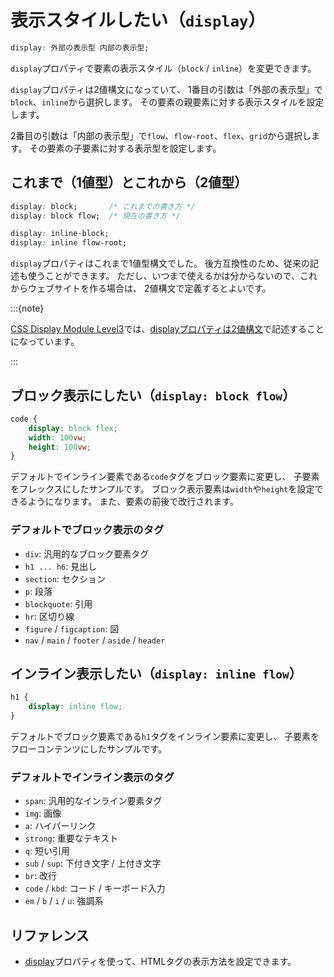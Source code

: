 # 表示スタイルしたい（`display`）

```css
display: 外部の表示型 内部の表示型;
```

`display`プロパティで要素の表示スタイル（`block` / `inline`）を変更できます。

`display`プロパティは2値構文になっていて、
1番目の引数は「外部の表示型」で``block``、``inline``から選択します。
その要素の親要素に対する表示スタイルを設定します。

2番目の引数は「内部の表示型」で``flow``、``flow-root``、``flex``、``grid``から選択します。
その要素の子要素に対する表示型を設定します。

## これまで（1値型）とこれから（2値型）

```css
display: block;       /* これまでの書き方 */
display: block flow;  /* 現在の書き方 */

display: inline-block;
display: inline flow-root;
```

`display`プロパティはこれまで1値型構文でした。
後方互換性のため、従来の記述も使うことができます。
ただし、いつまで使えるかは分からないので、これからウェブサイトを作る場合は、
2値構文で定義するとよいです。

:::{note}

[CSS Display Module Level3](https://drafts.csswg.org/css-display/)では、[displayプロパティは2値構文](https://developer.mozilla.org/ja/docs/Web/CSS/display/multi-keyword_syntax_of_display)で記述することになっています。

:::

## ブロック表示にしたい（``display: block flow``）

```css
code {
    display: block flex;
    width: 100vw;
    height: 100vw;
}
```

デフォルトでインライン要素である`code`タグをブロック要素に変更し、
子要素をフレックスにしたサンプルです。
ブロック表示要素は`width`や`height`を設定できるようになります。
また、要素の前後で改行されます。

### デフォルトでブロック表示のタグ

- `div`: 汎用的なブロック要素タグ
- `h1 ... h6`: 見出し
- `section`: セクション
- `p`: 段落
- `blockquote`: 引用
- `hr`: 区切り線
- `figure` / `figcaption`: 図
- `nav` / `main` / `footer` / `aside` / `header`

## インライン表示したい（``display: inline flow``）

```css
h1 {
    display: inline flow;
}
```

デフォルトでブロック要素である`h1`タグをインライン要素に変更し、
子要素をフローコンテンツにしたサンプルです。

### デフォルトでインライン表示のタグ

- `span`: 汎用的なインライン要素タグ
- `img`: 画像
- `a`: ハイパーリンク
- `strong`: 重要なテキスト
- `q`: 短い引用
- `sub` / `sup`: 下付き文字 / 上付き文字
- `br`: 改行
- `code` / `kbd`: コード / キーボード入力
- `em` / `b` / `i` / `u`: 強調系

## リファレンス

- [display](https://developer.mozilla.org/ja/docs/Web/CSS/display)プロパティを使って、HTMLタグの表示方法を設定できます。
